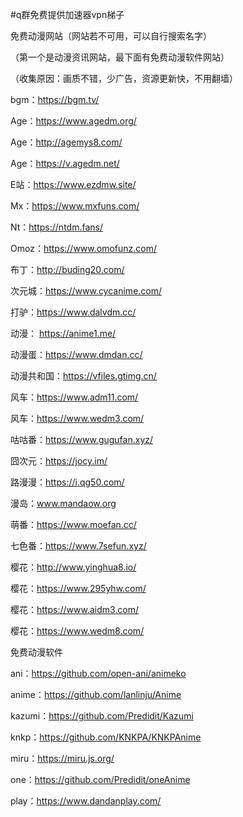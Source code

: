 #q群免费提供加速器vpn梯子

免费动漫网站（网站若不可用，可以自行搜索名字）

（第一个是动漫资讯网站，最下面有免费动漫软件网站）

（收集原因：画质不错，少广告，资源更新快，不用翻墙）

bgm：https://bgm.tv/

Age：https://www.agedm.org/ 

Age：http://agemys8.com/ 

Age：https://v.agedm.net/

E站：https://www.ezdmw.site/

Mx：https://www.mxfuns.com/

Nt：https://ntdm.fans/ 

Omoz：https://www.omofunz.com/

布丁：http://buding20.com/

次元城：https://www.cycanime.com/

打驴：https://www.dalvdm.cc/

动漫： https://anime1.me/ 

动漫蛋：https://www.dmdan.cc/ 

动漫共和国：https://vfiles.gtimg.cn/

风车：https://www.adm11.com/

风车：https://www.wedm3.com/

咕咕番：https://www.gugufan.xyz/

囧次元：https://jocy.im/

路漫漫：https://i.qg50.com/

漫岛：www.mandaow.org

萌番：https://www.moefan.cc/

七色番：https://www.7sefun.xyz/

樱花：http://www.yinghua8.io/

樱花：https://www.295yhw.com/

樱花：https://www.aidm3.com/

樱花：https://www.wedm8.com/

免费动漫软件

ani：https://github.com/open-ani/animeko 

anime：https://github.com/lanlinju/Anime 

kazumi：https://github.com/Predidit/Kazumi 

knkp：https://github.com/KNKPA/KNKPAnime 

miru：https://miru.js.org/ 

one：https://github.com/Predidit/oneAnime 

play：https://www.dandanplay.com/
